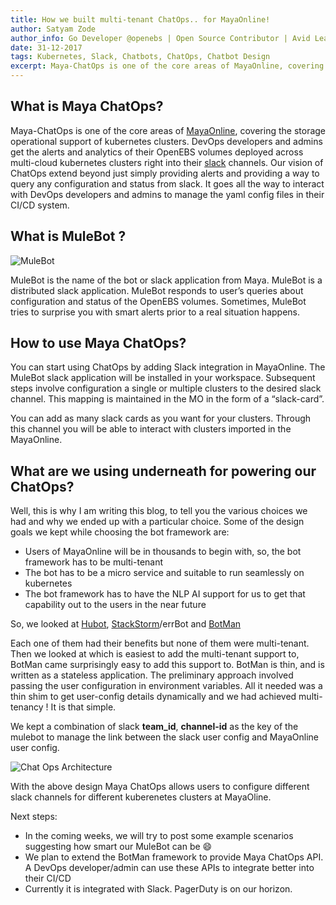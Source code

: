 ```yaml
---
title: How we built multi-tenant ChatOps.. for MayaOnline!
author: Satyam Zode
author_info: Go Developer @openebs | Open Source Contributor | Avid Learner
date: 31-12-2017
tags: Kubernetes, Slack, Chatbots, ChatOps, Chatbot Design
excerpt: Maya-ChatOps is one of the core areas of MayaOnline, covering the storage operational support of kubernetes clusters.
---
```


## What is Maya ChatOps?

Maya-ChatOps is one of the core areas of [MayaOnline](https://mayaonline.io/), covering the storage operational support of kubernetes clusters. DevOps developers and admins get the alerts and analytics of their OpenEBS volumes deployed across multi-cloud kubernetes clusters right into their [slack](https://slack.com/) channels. Our vision of ChatOps extend beyond just simply providing alerts and providing a way to query any configuration and status from slack. It goes all the way to interact with DevOps developers and admins to manage the yaml config files in their CI/CD system.

## What is MuleBot ?

![MuleBot](/images/blog/mule-bot.png "MuleBot")

MuleBot is the name of the bot or slack application from Maya. MuleBot is a distributed slack application. MuleBot responds to user’s queries about configuration and status of the OpenEBS volumes. Sometimes, MuleBot tries to surprise you with smart alerts prior to a real situation happens.

## How to use Maya ChatOps?

You can start using ChatOps by adding Slack integration in MayaOnline. The MuleBot slack application will be installed in your workspace. Subsequent steps involve configuration a single or multiple clusters to the desired slack channel. This mapping is maintained in the MO in the form of a “slack-card”.

You can add as many slack cards as you want for your clusters. Through this channel you will be able to interact with clusters imported in the MayaOnline.

## What are we using underneath for powering our ChatOps?

Well, this is why I am writing this blog, to tell you the various choices we had and why we ended up with a particular choice. Some of the design goals we kept while choosing the bot framework are:

- Users of MayaOnline will be in thousands to begin with, so, the bot framework has to be multi-tenant
- The bot has to be a micro service and suitable to run seamlessly on kubernetes
- The bot framework has to have the NLP AI support for us to get that capability out to the users in the near future

So, we looked at [Hubot](https://hubot.github.com/), [StackStorm](https://github.com/StackStorm)/errBot and [BotMan](https://botman.io/)

Each one of them had their benefits but none of them were multi-tenant. Then we looked at which is easiest to add the multi-tenant support to, BotMan came surprisingly easy to add this support to. BotMan is thin, and is written as a stateless application. The preliminary approach involved passing the user configuration in environment variables. All it needed was a thin shim to get user-config details dynamically and we had achieved multi-tenancy ! It is that simple.

We kept a combination of slack **team_id**, **channel-id** as the key of the mulebot to manage the link between the slack user config and MayaOnline user config.

![Chat Ops Architecture](/images/blog/bot-architecture.jpeg)

With the above design Maya ChatOps allows users to configure different slack channels for different kuberenetes clusters at MayaOline.

Next steps:

- In the coming weeks, we will try to post some example scenarios suggesting how smart our MuleBot can be 😄
- We plan to extend the BotMan framework to provide Maya ChatOps API. A DevOps developer/admin can use these APIs to integrate better into their CI/CD
- Currently it is integrated with Slack. PagerDuty is on our horizon.
